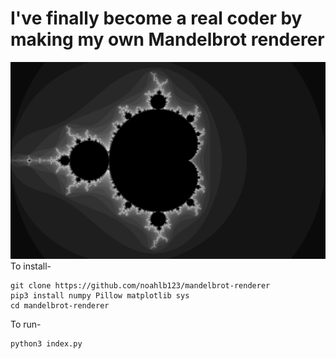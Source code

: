 # I've finally become a real coder by making my own Mandelbrot renderer
![alt text](https://github.com/noahlb123/mandelbrot-renderer/blob/main/example-render.png?raw=true)
To install-
```
git clone https://github.com/noahlb123/mandelbrot-renderer
pip3 install numpy Pillow matplotlib sys
cd mandelbrot-renderer
```
To run-
```
python3 index.py
```
